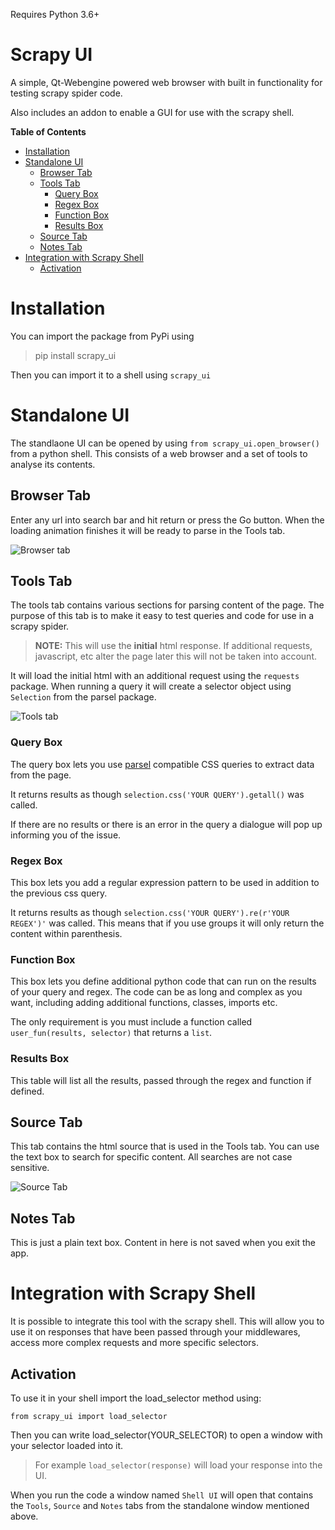 Requires Python 3.6+

# Scrapy UI
A simple, Qt-Webengine powered web browser with built in functionality for testing scrapy spider code.

Also includes an addon to enable a GUI for use with the scrapy shell.


**Table of Contents**

- [Installation](#installation)
- [Standalone UI](#standalone-ui)
    - [Browser Tab](#browser-tab)
    - [Tools Tab](#tools-tab)
        - [Query Box](#query-box)
        - [Regex Box](#regex-box)
        - [Function Box](#function-box)
        - [Results Box](#results-box)
    - [Source Tab](#source-tab)
    - [Notes Tab](#notes-tab)
- [Integration with Scrapy Shell](#integration-with-scrapy-shell)
    - [Activation](#activation)

# Installation

You can import the package from PyPi using

> pip install scrapy_ui

Then you can import it to a shell using `scrapy_ui`

# Standalone UI
The standlaone UI can be opened by using `from scrapy_ui.open_browser()` from a python shell. This consists of a web browser and a set of tools to analyse its contents.

## Browser Tab
Enter any url into search bar and hit return or press the Go button. When the loading animation finishes it will be ready to parse in the Tools tab.

![Browser tab](readme_images/browser.png "Browser Example")

## Tools Tab
The tools tab contains various sections for parsing content of the page. The purpose of this tab is to make it easy to test queries and code for use in a scrapy spider.
> **NOTE:** This will use the **initial** html response. If additional requests, javascript, etc alter the page later this will not be taken into account.

It will load the initial html with an additional request using the `requests` package. When running a query it will create a selector object using `Selection` from the parsel package.

![Tools tab](readme_images/tools.png "Tools Example")

### Query Box
The query box lets you use [parsel](https://github.com/scrapy/parsel) compatible CSS queries to extract data from the page.

It returns results as though `selection.css('YOUR QUERY').getall()` was called.

If there are no results or there is an error in the query a dialogue will pop up informing you of the issue.

### Regex Box
This box lets you add a regular expression pattern to be used in addition to the previous css query. 

It returns results as though `selection.css('YOUR QUERY').re(r'YOUR REGEX')'` was called. This means that if you use groups it will only return the content within parenthesis.

### Function Box
This box lets you define additional python code that can run on the results of your query and regex. The code can be as long and complex as you want, including adding additional functions, classes, imports etc.

The only requirement is you must include a function called `user_fun(results, selector)` that returns a `list`. 

### Results Box

This table will list all the results, passed through the regex and function if defined.

## Source Tab

This tab contains the html source that is used in the Tools tab. You can use the text box to search for specific content. All searches are not case sensitive.

![Source Tab](readme_images/source.png "Source Example")

## Notes Tab

This is just a plain text box. Content in here is not saved when you exit the app.

# Integration with Scrapy Shell

It is possible to integrate this tool with the scrapy shell. This will allow you to use it on responses that have been passed through your middlewares, access more complex requests and more specific selectors.

## Activation

To use it in your shell import the load_selector method using:

`from scrapy_ui import load_selector`

Then you can write load_selector(YOUR_SELECTOR) to open a window with your selector loaded into it.

> For example `load_selector(response)` will load your response into the UI.

When you run the code a window named `Shell UI` will open that contains the `Tools`, `Source` and `Notes` tabs from the standalone window mentioned above.
